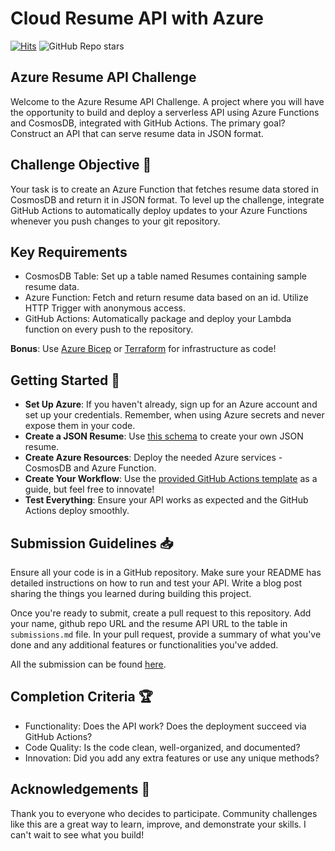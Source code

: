 # Cloud Resume API with Azure

[![Hits](https://hits.seeyoufarm.com/api/count/incr/badge.svg?url=https%3A%2F%2Fcloudresumeapi.dev&count_bg=%2379C83D&title_bg=%23555555&icon=&icon_color=%23E7E7E7&title=hits&edge_flat=false)](https://hits.seeyoufarm.com)
![GitHub Repo stars](https://img.shields.io/github/stars/rishabkumar7/cloud-resume-api)

## Azure Resume API Challenge

Welcome to the Azure Resume API Challenge. A project where you will have the opportunity to build and deploy a serverless API using Azure Functions and CosmosDB, integrated with GitHub Actions. The primary goal? Construct an API that can serve resume data in JSON format.

## Challenge Objective 🎯

Your task is to create an Azure Function that fetches resume data stored in CosmosDB and return it in JSON format. To level up the challenge, integrate GitHub Actions to automatically deploy updates to your Azure Functions whenever you push changes to your git repository.

## Key Requirements

- CosmosDB Table: Set up a table named Resumes containing sample resume data.
- Azure Function: Fetch and return resume data based on an id. Utilize HTTP Trigger with anonymous access.
- GitHub Actions: Automatically package and deploy your Lambda function on every push to the repository.

**Bonus**: Use [Azure Bicep](https://learn.microsoft.com/en-us/azure/azure-resource-manager/bicep/overview?tabs=bicep) or [Terraform](https://www.terraform.io/) for infrastructure as code!

## Getting Started 🚀

- **Set Up Azure**: If you haven't already, sign up for an Azure account and set up your credentials. Remember, when using Azure secrets and never expose them in your code.
- **Create a JSON Resume**: Use [this schema](https://jsonresume.org/schema/) to create your own JSON resume.
- **Create Azure Resources**: Deploy the needed Azure services - CosmosDB and Azure Function.
- **Create Your Workflow**: Use the [provided GitHub Actions template](https://github.com/Azure/functions-action) as a guide, but feel free to innovate!
- **Test Everything**: Ensure your API works as expected and the GitHub Actions deploy smoothly.

## Submission Guidelines 📥

Ensure all your code is in a GitHub repository.
Make sure your README has detailed instructions on how to run and test your API.
Write a blog post sharing the things you learned during building this project.

Once you're ready to submit, create a pull request to this repository.
Add your name, github repo URL and the resume API URL to the table in `submissions.md` file.
In your pull request, provide a summary of what you've done and any additional features or functionalities you've added.

All the submission can be found [here](/submissions).

## Completion Criteria 🏆

- Functionality: Does the API work? Does the deployment succeed via GitHub Actions?
- Code Quality: Is the code clean, well-organized, and documented?
- Innovation: Did you add any extra features or use any unique methods?

## Acknowledgements 👏

Thank you to everyone who decides to participate. Community challenges like this are a great way to learn, improve, and demonstrate your skills. I can't wait to see what you build!
